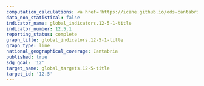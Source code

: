 ```yaml
---
computation_calculations: <a href='https://icane.github.io/ods-cantabria/assets/pdf/12.5.1.1.pdf' target='_blank'>Residuos urbanos recogidos per cápita y día</a>
data_non_statistical: false
indicator_name: global_indicators.12-5-1-title
indicator_number: 12.5.1
reporting_status: complete
graph_title: global_indicators.12-5-1-title
graph_type: line
national_geographical_coverage: Cantabria
published: true
sdg_goal: '12'
target_name: global_targets.12-5-title
target_id: '12.5'
---
```

